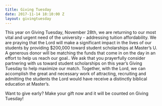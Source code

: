 ```yaml
---
title: Giving Tuesday
date: 2017-11-14 18:10:00 Z
layout: givingtuesday
---
```


This year on Giving Tuesday, November 28th, we are returning to our most vital and urgent need of the university - addressing tuition affordability.  We are praying that the Lord will make a significant impact in the lives of our students by providing $200,000 toward student scholarships at Master’s U. A generous donor will be matching the funds that come in on the day in an effort to help us reach our goal..  We ask that you prayerfully consider partnering with us toward student scholarships on this year’s Giving Tuesday to help maximize our match.  Together, with the Lord, we can accomplish the great and necessary work of attracting, recruiting and admitting the students the Lord would have receive a distinctly biblical education at Master’s.

Want to give early? Make your gift now and it will be counted on Giving Tuesday!
